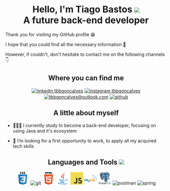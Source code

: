 <h1 align='center'> Hello, I'm Tiago Bastos <img src = "https://raw.githubusercontent.com/MartinHeinz/MartinHeinz/master/wave.gif" width = 50px> <br /> 
A future back-end developer</h1>

Thank you for visiting my GitHub profile 😁

I hope that you could find all the necessary information 🤝

However, if couldn't, don't hesitate to contact me on the following channels 👇

<h2 align="center">Where you can find me</h2>
<p align="center">
<a href="https://linkedin.com/in/tbbgoncalves" target="blank"><img align="center" src="https://cdn.jsdelivr.net/npm/simple-icons@3.0.1/icons/linkedin.svg" alt="linkedin tbbgoncalves" height="30" width="40" /></a>
<a href="https://instagram.com/tbbgoncalves" target="blank"><img align="center" src="https://cdn.jsdelivr.net/npm/simple-icons@3.0.1/icons/instagram.svg" alt="instagram tbbgoncalves" height="30" width="40" /></a>
<a href="mailto:tbbgoncalves@outlook.com" target="blank"><img align="center" src="https://cdn.jsdelivr.net/npm/simple-icons@3.0.1/icons/microsoftoutlook.svg" alt="tbbgoncalves@outlook.com" height="30" width="40" /></a>
<a href="https://github.com/tbbgoncalves" target="blank"><img align="center" src="https://cdn.jsdelivr.net/npm/simple-icons@3.0.1/icons/github.svg" alt="github" height="30" width="40" /></a>

<h2 align="center">A little about myself</h2>

- 👨🏻‍💻 I currently study to become a back-end developer, focusing on using Java and it's ecosystem

- 🔭 I’m looking for a first opportunity to work, to apply all my acquired tech skills


<h2 align='center'> Languages and Tools <img src = "https://media2.giphy.com/media/QssGEmpkyEOhBCb7e1/giphy.gif?cid=ecf05e47a0n3gi1bfqntqmob8g9aid1oyj2wr3ds3mg700bl&rid=giphy.gif" width = 50px> </h2>

<p align="center"> 
<img src="https://raw.githubusercontent.com/devicons/devicon/master/icons/css3/css3-original-wordmark.svg" alt="css3" width="40" height="40"/>
<img src="https://www.vectorlogo.zone/logos/git-scm/git-scm-icon.svg" alt="git" width="40" height="40"/>
<img src="https://raw.githubusercontent.com/devicons/devicon/master/icons/html5/html5-original-wordmark.svg" alt="html5" width="40" height="40"/>
<img src="https://raw.githubusercontent.com/devicons/devicon/master/icons/java/java-original.svg" alt="java" width="40" height="40"/>
<img src="https://raw.githubusercontent.com/devicons/devicon/master/icons/javascript/javascript-original.svg" alt="javascript" width="40" height="40"/>
<img src="https://raw.githubusercontent.com/devicons/devicon/master/icons/mysql/mysql-original-wordmark.svg" alt="mysql" width="40" height="40"/>
<img src="https://raw.githubusercontent.com/devicons/devicon/master/icons/postgresql/postgresql-original-wordmark.svg" alt="postgresql" width="40" height="40"/>
<img src="https://www.vectorlogo.zone/logos/getpostman/getpostman-icon.svg" alt="postman" width="40" height="40"/>
<img src="https://www.vectorlogo.zone/logos/springio/springio-icon.svg" alt="spring" width="40" height="40"/></p>
